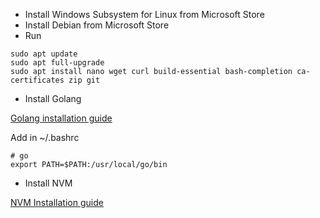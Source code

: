 - Install Windows Subsystem for Linux from Microsoft Store
- Install Debian from Microsoft Store
- Run
```
sudo apt update
sudo apt full-upgrade
sudo apt install nano wget curl build-essential bash-completion ca-certificates zip git
```

- Install Golang

[Golang installation guide](https://go.dev/doc/install)

Add in ~/.bashrc
```
# go
export PATH=$PATH:/usr/local/go/bin
```

- Install NVM

[NVM Installation guide](https://github.com/nvm-sh/nvm#install--update-script)

